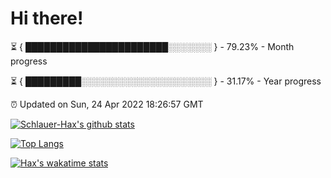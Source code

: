 # Hi there!

⏳ { ███████████████████████░░░░░░░ } - 79.23% - Month progress

⏳ { █████████░░░░░░░░░░░░░░░░░░░░░ } - 31.17% - Year progress

⏰ Updated on Sun, 24 Apr 2022 18:26:57 GMT


[![Schlauer-Hax's github stats](https://github-readme-stats.vercel.app/api?username=Schlauer-Hax&show_icons=true&theme=dark&count_private=true)](https://github.com/Schlauer-Hax)


[![Top Langs](https://github-readme-stats.vercel.app/api/top-langs/?username=Schlauer-Hax&layout=compact&theme=dark)](https://github.com/Schlauer-Hax?tab=repositories)


[![Hax's wakatime stats](https://github-readme-stats.vercel.app/api/wakatime?username=Hax&theme=dark)](https://wakatime.com/@Hax)

